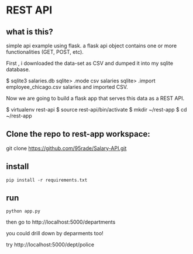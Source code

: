 # REST API

## what is this?
simple api example using flask. a flask api object contains one or more functionalities (GET, POST, etc). 

First , i downloaded the data-set as CSV and dumped it into my sqlite database.

$ sqlite3 salaries.db
sqlite> .mode csv salaries
sqlite> .import employee_chicago.csv salaries
and imported CSV.

Now we are going to build a flask app that serves this data as a REST API.

$ virtualenv rest-api
$ source rest-api/bin/activate
$ mkdir ~/rest-app
$ cd ~/rest-app

## Clone the repo to rest-app workspace:

git clone https://github.com/95rade/Salary-API.git

## install

```
pip install -r requirements.txt
```

## run
```
python app.py
```

then go to http://localhost:5000/departments

you could drill down by deparments too!

try http://localhost:5000/dept/police

